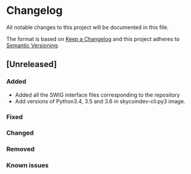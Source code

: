 # Changelog
All notable changes to this project will be documented in this file.

The format is based on [Keep a Changelog](http://keepachangelog.com/en/1.0.0/)
and this project adheres to [Semantic Versioning](http://semver.org/spec/v2.0.0.html).

## [Unreleased]

### Added

- Added all the SWIG interface files corresponding to the repository
- Add versions of Python3.4, 3.5 and 3.6 in skycoindev-cli:py3 image.

### Fixed

### Changed

### Removed

### Known issues


